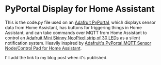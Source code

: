 # PyPortal Display for Home Assistant

This is the code.py file used on an [Adafruit PyPortal](https://www.adafruit.com/product/4116), which displays sensor data from Home Assistant, has buttons for triggering things in Home Assistant, and can take commands over MQTT from Home Assistant to control an [Adafruit Mini Skinny NeoPixel strip of 30 LEDs](https://www.adafruit.com/product/2954) as a silent notification system. Heavily inspired by [Adafruit's PyPortal MQTT Sensor Node/Control Pad for Home Assistant](https://learn.adafruit.com/pyportal-mqtt-sensor-node-control-pad-home-assistant?view=all).

I'll add the link to my blog post when it's published.
